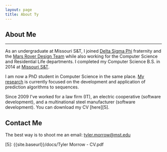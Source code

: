 ```yaml
---
layout: page
title: About Ty
---
```


## About Me

---

As an undergraduate at Missouri S&T, I joined [Delta Sigma Phi][3] fraternity and the [Mars Rover Design Team][4] while also working for the Computer Science and Residential Life departments.
I completed my Computer Science B.S. in 2014 at [Missouri S&T][1].

I am now a PhD student in Computer Science in the same place.
[My research][2] is currently focused on the development and application of prediction algorithms to sequences.  

Since 2009 I've worked for a law firm (IT), an electric cooperative (software development), and a multinational steel manufacturer (software development).  You can download my CV [here][5].

## Contact Me
The best way is to shoot me an email: <tyler.morrow@mst.edu>

[1]: http://www.mst.edu/
[2]: {{site.baseurl}}/research/
[3]: https://www.deltasig-de.org/
[4]: http://marsrover.mst.edu/
[5]: {{site.baseurl}}/docs/Tyler Morrow - CV.pdf
